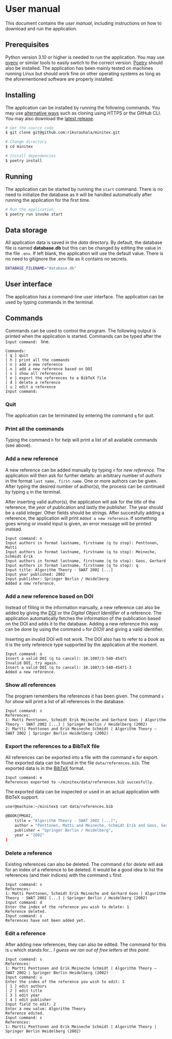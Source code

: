 # User manual

This document contains the *user manual*, including instructions on how to download and run the application.

## Prerequisites

Python version 3.10 or higher is needed to run the application. You may use [pyenv](https://github.com/pyenv/pyenv) or similar tools to easily switch to the correct version. [Poetry](https://python-poetry.org/) should also be installed. The application has been mainly tested on machines running Linux but should work fine on other operating systems as long as the aforementioned software are properly installed.

## Installing

The application can be installed by running the following commands. You may use [alternative ways](https://docs.github.com/en/repositories/creating-and-managing-repositories/cloning-a-repository#cloning-a-repository) such as cloning using HTTPS or the GitHub CLI. You may also download the [latest release](https://github.com/rikurauhala/minitex/releases).

```bash
# Get the source code
$ git clone git@github.com:rikurauhala/minitex.git

# Change directory
$ cd minitex

# Install dependencies
$ poetry install
```

## Running

The application can be started by running the `start` command. There is no need to initialize the database as it will be handled automatically after running the application for the first time.

```bash
# Run the application
$ poetry run invoke start
```

## Data storage

All application data is saved in the *data* directory. By default, the database file is named **database.db** but this can be changed by editing the value in the file `.env`. If left blank, the application will use the default value. There is no need to gitignore the .env file as it contains no secrets.

```bash
DATABASE_FILENAME="database.db"
```

## User interface

The application has a command-line user interface. The application can be used by typing commands in the terminal.

## Commands

Commands can be used to control the program. The following output is printed when the application is started. Commands can be typed after the `Input command: ` line.

```
Commands:
[ q ] quit
[ h ] print all the commands
[ n ] add a new reference
[ o ] add a new reference based on DOI
[ s ] show all references
[ e ] export the references to a BibTeX file
[ d ] delete a reference
[ u ] edit a reference
Input command: 
```

### Quit

The application can be terminated by entering the command `q` for *quit*.

### Print all the commands

Typing the command `h` for *help* will print a list of all available commands (see above).

### Add a new reference

A new reference can be added manually by typing `n` for *new reference*. The application will then ask for further details: an arbitrary number of *authors* in the format `last name, first name`. One or more authors can be given. After typing the desired number of author(s), the process can be continued by typing `q` in the terminal.

After inserting valid author(s), the application will ask for the *title* of the reference, the *year* of publication and lastly the *publisher*. The year should be a valid integer. Other fields should be strings. After succesfully adding a reference, the application will print `Added a new reference`. If something goes wrong or invalid input is given, an error message will be printed instead.

```
Input command: n
Input authors in format lastname, firstname (q to stop): Penttonen, Matti
Input authors in format lastname, firstname (q to stop): Meineche, Schmidt Erik 
Input authors in format lastname, firstname (q to stop): Goos, Gerhard
Input authors in format lastname, firstname (q to stop): q
Input title: Algorithm Theory - SWAT 2002 [...]
Input year published: 2002
Input publisher: Springer Berlin / Heidelberg
Added a new reference.
```

### Add a new reference based on DOI

Instead of filling in the information manually, a new reference can also be added by giving the [DOI](https://www.doi.org/) or the *Digital Object Identifier* of a reference. The application automatically fetches the information of the publication based on the DOI and adds it to the database. Adding a new reference this way can be done by using the command `o` for *D(O)I* and giving a valid identifier.

Inserting an invalid DOI will not work. The DOI also has to refer to a *book* as it is the only reference type supported by the application at the moment.

```
Input command: o
Insert a valid DOI (q to cancel): 10.1007/3-540-45471  
Invalid DOI, try again.
Insert a valid DOI (q to cancel): 10.1007/3-540-45471-3
Added a new reference.
```

### Show all references

The program remembers the references it has been given. The command `s` for *show* will print a list of all references in the database.

```
Input command: s
References: 
1: Matti Penttonen, Schmidt Erik Meineche and Gerhard Goos | Algorithm Theory - SWAT 2002 [...] | Springer Berlin / Heidelberg (2002)
2: Martti Penttonen and Erik Meineche Schmidt | Algorithm Theory — SWAT 2002 | Springer Berlin Heidelberg (2002)
```

### Export the references to a BibTeX file

All references can be exported into a file with the command `e` for export. The exported data can be found in the file `data/references.bib`. The exported data is in the [BibTeX](https://en.wikipedia.org/wiki/BibTeX) format.

```
Input command: e
References exported to ~/minitex/data/references.bib succesfully.
```

The exported data can be inspected or used in an actual application with BibTeX support.

```bash
user@machine:~/minitex$ cat data/references.bib 

@BOOK{PMG02,
    title = "Algorithm Theory - SWAT 2002 [...]",
    author = "Penttonen, Matti and Meineche, Schmidt Erik and Goos, Gerhard",
    publisher = "Springer Berlin / Heidelberg",
    year = "2002"
}
```

### Delete a reference

Existing references can also be deleted. The command `d` for *delete* will ask for an index of a reference to be deleted. It would be a good idea to list the references (and their indices) with the command `s` first.

```
Input command: s
References: 
1: Matti Penttonen, Schmidt Erik Meineche and Gerhard Goos | Algorithm Theory - SWAT 2002 [...] | Springer Berlin / Heidelberg (2002)
Input command: d
Enter the index of the reference you wish to delete: 1
Reference deleted.
Input command: s
References have not been added yet.
```

### Edit a reference

After adding new references, they can also be edited. The command for this is `u` which stands for... *I guess we ran out of free letters at this point*.

```
Input command: s
References: 
1: Martti Penttonen and Erik Meineche Schmidt | Algorithm Theory — SWAT 2002 | Springer Berlin Heidelberg (2002)
Input command: u
Enter the index of the reference you wish to edit: 1
[ 1 ] edit authors
[ 2 ] edit title
[ 3 ] edit year
[ 4 ] edit publisher
Input field to edit: 2
Enter a new value: Algorithm Theory
Reference edited.
Input command: s
References: 
1: Martti Penttonen and Erik Meineche Schmidt | Algorithm Theory | Springer Berlin Heidelberg (2002)
```
